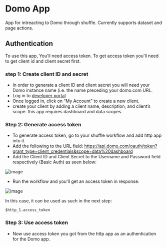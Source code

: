 # Domo App
App for intreacting to Domo through shuffle. Currently supports dataset and page actions.

## Authentication
To use this app, You'll need  access token. To get access token you'll need to get client id and client secret first.

### step 1: Create client ID and secret
- In order to generate a client ID and client secret you will need your Domo instance name (i.e. the name preceding your domo.com URL.
- Log in to [developer portal](https://developer.domo.com/)
- Once logged in, click on “My Account” to create a new client.
- create your client by adding a client name, description, and client’s scope. this app requires dashboard and data scopes.

### Step 2: Generate access token
- To generate access token, go to your shuffle workflow and add http app into it.
- Add the following to the URL field: https://api.domo.com/oauth/token?grant_type=client_credentials&scope=data%20dashboard
- Add the Client ID and Client Secret to the Username and Password field respectively (Basic Auth) as seen below:

![image](https://user-images.githubusercontent.com/5719530/149952528-e060812b-59bc-4fd2-b44d-3285f0efbbc7.png)

- Run the workflow and you'll get an access token in response.

![image](https://user-images.githubusercontent.com/5719530/149952858-db4ae8f9-0e28-4086-b708-e11f8af36218.png)

In this case, it can be used as such in the next step:
```
$http_1.access_token
```

### Step 3: Use access token
- Now use access token you got from the http app as an authentication for the Domo app.
